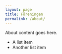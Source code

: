 ```yaml
---
layout: page
title: Föreningen
permalink: /about/
---
```


About content goes here.

* A list item
* Another list item
